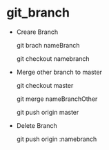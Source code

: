 # git_branch

- Creare Branch 

    git brach nameBranch
    
    git checkout namebranch


- Merge other branch to master 

    git checkout master
    
    git merge nameBranchOther
    
    git push origin master

- Delete Branch

    git push origin :namebranch
